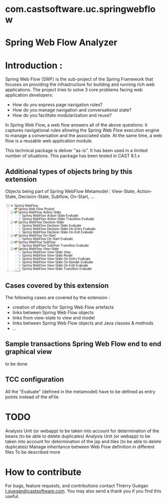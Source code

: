 # com.castsoftware.uc.springwebflow

# Spring Web Flow Analyzer

# Introduction : 

Spring Web Flow (SWF) is the sub-project of the Spring Framework that focuses on providing the infrastructure for building and running rich web applications. The project tries to solve 3 core problems facing web application developers:
* How do you express page navigation rules?
* How do you manage navigation and conversational state?
* How do you facilitate modularization and reuse?

In Spring Web Flow, a web flow answers all of the above questions: it captures navigational rules allowing the Spring Web Flow execution engine to manage a conversation and the associated state. At the same time, a web flow is a reusable web application module.

This technical package is deliver "as-is". It has been used in a limited number of situations.
This package has been tested in CAST 8.1.x 

## Additional types of objects bring by this extension 
Objects being part of Spring WebFlow Metamodel : View-State, Action-State, Decision-State, Subflow, On-Start, ... 

![Spring WebFlow](/springWebFlowMetamodel.jpg)

## Cases covered by this extension 

The following cases are covered by the extension : 
- creation of objects for Spring Web Flow artefacts 
- links between Spring Web Flow objects 
- links from view-state to view and model 
- links between Spring Web Flow objects and Java classes & methods 
- ... 

## Sample transactions Spring Web Flow end to end graphical view 
to be done 

## TCC configuration
All the "Evaluate" (defined in the metamodel) have to be defined as entry points instead of the eFile. 

# TODO 
Analysis Unit (or webapp) to be taken into account for determination of the beans (to be able to delete duplicates) 
Analysis Unit (or webapp) to be taken into account for determination of the jsp and tiles (to be able to delete duplicates) 
Manage inheritance between Web Flow definition in different files 
To be described more 

# How to contribute
For bugs, feature requests, and contributions contact Thierry Guégan t.guegan@castsoftware.com.
You may also send a thank you if you find this useful.
